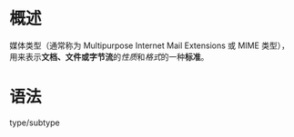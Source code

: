 # 概述
媒体类型（通常称为 Multipurpose Internet Mail Extensions 或 MIME 类型），用来表示**文档、文件或字节流**的*性质*和*格式*的一种**标准**。

# 语法
type/subtype